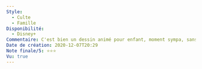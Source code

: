 ```yaml
---
Style:
  - Culte
  - Famille
Disponibilité:
  - Disney+
Commentaire: C'est bien un dessin animé pour enfant, moment sympa, sans plus, c'est cool.
Date de création: 2020-12-07T20:29
Note finale/5: ⭐⭐⭐
Vu: true
---
```

